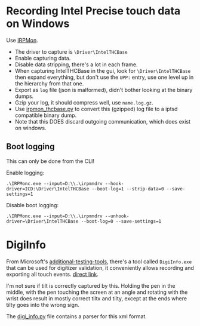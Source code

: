 # Recording Intel Precise touch data on Windows

Use [IRPMon](https://github.com/MartinDrab/IRPMon).

- The driver to capture is `\Driver\IntelTHCBase`
- Enable capturing data.
- Disable data stripping, there's a lot in each frame.
- When capturing IntelTHCBase in the gui, look for `\Driver\IntelTHCBase` then expand everything, but don't use the `UPP:` entry, use one level up in the hierarchy from that one.
- Export as `log` file (json is malformed), didn't bother looking at the binary dumps.
- Gzip your log, it should compress well, use `name.log.gz`.
- Use [irpmon_thcbase.py](irpmon_thcbase.py) to convert this (gzipped) log file to a iptsd compatible binary dump.
- Note that this DOES discard outgoing communication, which does exist on windows.

## Boot logging

This can only be done from the CLI!

Enable logging:
```
.\IRPMonc.exe --input=D:\\.\irpmndrv --hook-driver=ICD:\Driver\IntelTHCBase --boot-log=1 --strip-data=0 --save-settings=1
```
Disable boot logging:

```
.\IRPMonc.exe --input=D:\\.\irpmndrv --unhook-driver=\Driver\IntelTHCBase --boot-log=0 --save-settings=1
```

# DigiInfo

From Microsoft's [additional-testing-tools](https://learn.microsoft.com/en-us/windows-hardware/design/component-guidelines/simultaneous-pen-and-touch-validation#additional-testing-tools), there's a tool called `DigiInfo.exe` that can be used for digitizer validation, it conveniently allows recording and exporting all touch events. [direct link](https://download.microsoft.com/download/C/8/7/c8729e82-feca-482b-801d-f65979615003/digiinfo-19h1.zip).

I'm not sure if tilt is correctly captured by this. Holding the pen in the middle, with the pen touching the screen at an angle and rotating with the wrist does result in mostly correct tiltx and tilty, except at the ends where tilty goes into the wrong sign.

The [digi_info.py](digi_info.py) file contains a parser for this xml format.
